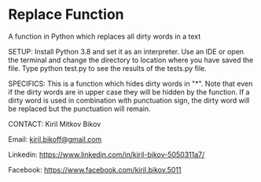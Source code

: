 # Replace Function
A function in Python which replaces all dirty words in a text


SETUP: Install Python 3.8 and set it as an interpreter. Use an IDE or open the terminal and change the directory to location where you
have saved the file. Type python test.py to see the results of the tests.py file.


SPECIFICS: This is a function which hides dirty words in "*". Note that even if the dirty words are in upper case they will be hidden 
by the function. If a dirty word is used in combination with punctuation sign, the dirty word will be replaced but the punctuation will
remain.

CONTACT: Kiril Mitkov Bikov

Email: kiril.bikoff@gmail.com

Linkedin: https://www.linkedin.com/in/kiril-bikov-5050311a7/

Facebook: https://www.facebook.com/kiril.bikov.5011
